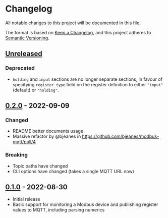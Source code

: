 # Changelog

All notable changes to this project will be documented in this file.

The format is based on [Keep a Changelog],
and this project adheres to [Semantic Versioning].

## [Unreleased]

### Deprecated

- `holding` and `input` sections are no longer separate sections, in favour of specifying `register_type` field on the
  register definition to either `"input"` (default) or `"holding"`.

## [0.2.0] - 2022-09-09

### Changed

- README better documents usage
- Massive refactor by @bjeanes in https://github.com/bjeanes/modbus-mqtt/pull/4

### Breaking

- Topic paths have changed
- CLI options have changed (takes a single MQTT URL now)

## [0.1.0] - 2022-08-30

- Initial release
- Basic support for monitoring a Modbus device and publishing register values to MQTT, including parsing numerics

<!-- Links -->
[keep a changelog]: https://keepachangelog.com/en/1.0.0/
[semantic versioning]: https://semver.org/spec/v2.0.0.html

<!-- Versions -->
[unreleased]: https://github.com/bjeanes/modbus-mqtt/compare/modbus-mqtt-v0.2.0...HEAD
[0.2.0]: https://github.com/bjeanes/modbus-mqtt/compare/modbus-mqtt-v0.1.0...modbus-mqtt-v0.2.0
[0.1.0]: https://github.com/bjeanes/modbus-mqtt/releases/tag/modbus-mqtt-v0.1.0
